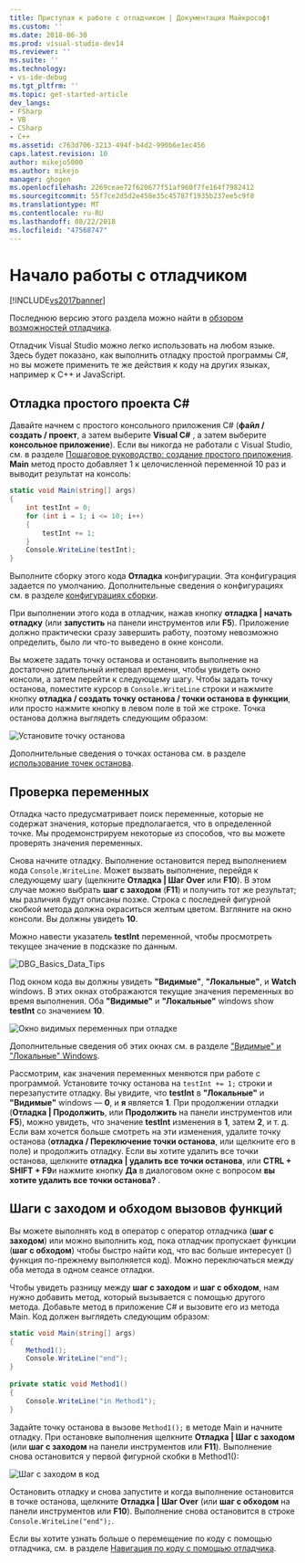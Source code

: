 ```yaml
---
title: Приступая к работе с отладчиком | Документация Майкрософт
ms.custom: ''
ms.date: 2018-06-30
ms.prod: visual-studio-dev14
ms.reviewer: ''
ms.suite: ''
ms.technology:
- vs-ide-debug
ms.tgt_pltfrm: ''
ms.topic: get-started-article
dev_langs:
- FSharp
- VB
- CSharp
- C++
ms.assetid: c763d706-3213-494f-b4d2-990b6e1ec456
caps.latest.revision: 10
author: mikejo5000
ms.author: mikejo
manager: ghogen
ms.openlocfilehash: 2269ceae72f620677f51af960f7fe164f7982412
ms.sourcegitcommit: 55f7ce2d5d2e458e35c45787f1935b237ee5c9f8
ms.translationtype: MT
ms.contentlocale: ru-RU
ms.lasthandoff: 08/22/2018
ms.locfileid: "47568747"
---
```

# <a name="getting-started-with-the-debugger"></a>Начало работы с отладчиком
[!INCLUDE[vs2017banner](../includes/vs2017banner.md)]

Последнюю версию этого раздела можно найти в [обзором возможностей отладчика](https://docs.microsoft.com/visualstudio/debugger/debugger-feature-tour).  
  
Отладчик Visual Studio можно легко использовать на любом языке. Здесь будет показано, как выполнить отладку простой программы C#, но вы можете применить те же действия к коду на других языках, например к C++ и JavaScript.  
  
##  <a name="BKMK_Start_debugging_a_VS_project"></a> Отладка простого проекта C#  
 Давайте начнем с простого консольного приложения C# (**файл / создать / проект**, а затем выберите **Visual C#** , а затем выберите **консольное приложение**). Если вы никогда не работали с Visual Studio, см. в разделе [Пошаговое руководство: создание простого приложения](../ide/walkthrough-create-a-simple-application-with-visual-csharp-or-visual-basic.md). **Main** метод просто добавляет 1 к целочисленной переменной 10 раз и выводит результат на консоль:  
  
```csharp  
static void Main(string[] args)  
{  
    int testInt = 0;  
    for (int i = 1; i <= 10; i++)  
    {  
        testInt += 1;  
    }  
    Console.WriteLine(testInt);  
}  
```  
  
 Выполните сборку этого кода **Отладка** конфигурации. Эта конфигурация задается по умолчанию. Дополнительные сведения о конфигурациях см. в разделе [конфигурациях сборки](../ide/understanding-build-configurations.md).  
  
 При выполнении этого кода в отладчик, нажав кнопку **отладка | начать отладку** (или **запустить** на панели инструментов или **F5**). Приложение должно практически сразу завершить работу, поэтому невозможно определить, было ли что-то выведено в окне консоли.  
  
 Вы можете задать точку останова и остановить выполнение на достаточно длительный интервал времени, чтобы увидеть окно консоли, а затем перейти к следующему шагу. Чтобы задать точку останова, поместите курсор в `Console.WriteLine` строки и нажмите кнопку **отладка / создать точку останова / точки останова в функции**, или просто нажмите кнопку в левом поле в той же строке. Точка останова должна выглядеть следующим образом:  
  
 ![Установите точку останова](../debugger/media/getstartedbreakpoint.png "GetStartedBreakpoint")  
  
 Дополнительные сведения о точках останова см. в разделе [использование точек останова](../debugger/using-breakpoints.md).  
  
##  <a name="BKMK_Inspect_Variables"></a> Проверка переменных  
 Отладка часто предусматривает поиск переменные, которые не содержат значения, которые предполагается, что в определенной точке. Мы продемонстрируем некоторые из способов, что вы можете проверять значения переменных.  
  
 Снова начните отладку. Выполнение остановится перед выполнением кода `Console.WriteLine`. Может вызвать выполнение, перейдя к следующему шагу (щелкните **Отладка | Шаг Over** или **F10**). В этом случае можно выбрать **шаг с заходом** (**F11**) и получить тот же результат; мы различия будут описаны позже. Строка с последней фигурной скобкой метода должна окраситься желтым цветом. Взгляните на окно консоли. Вы должны увидеть **10**.  
  
 Можно навести указатель **testInt** переменной, чтобы просмотреть текущее значение в подсказке по данным.  
  
 ![DBG&#95;Basics&#95;Data&#95;Tips](../debugger/media/dbg-basics-data-tips.png "DBG_Basics_Data_Tips")  
  
 Под окном кода вы должны увидеть **"Видимые"**, **"Локальные"**, и **Watch** windows. В этих окнах отображаются текущие значения переменных во время выполнения. Оба **"Видимые"** и **"Локальные"** windows show **testInt** со значением **10**.  
  
 ![Окно видимых переменных при отладке](../debugger/media/getstartedwindows.png "GetStartedWindows")  
  
 Дополнительные сведения об этих окнах см. в разделе ["Видимые" и "Локальные" Windows](../debugger/autos-and-locals-windows.md).  
  
 Рассмотрим, как значения переменных меняются при работе с программой. Установите точку останова на `testInt += 1;` строки и перезапустите отладку. Вы увидите, что **testInt** в **"Локальные"** и **"Видимые"** windows — **0**, и **я** является **1**. При продолжении отладки (**Отладка | Продолжить**, или **Продолжить** на панели инструментов или **F5**), можно увидеть, что значение **testInt** изменения в **1**, затем **2**, и т. д. Если вам хочется больше смотреть на эти изменения, удалите точку останова (**отладка / Переключение точки останова**, или щелкните его в поле) и продолжить отладку. Если вы хотите удалить все точки останова, щелкните **отладка | удалить все точки останова**, или **CTRL + SHIFT + F9**и нажмите кнопку **Да** в диалоговом окне с вопросом **вы хотите удалить все точки останова?** .  
  
## <a name="stepping-into-and-over-function-calls"></a>Шаги с заходом и обходом вызовов функций  
 Вы можете выполнять код в оператор с оператор отладчика (**шаг с заходом**) или можно выполнить код, пока отладчик пропускает функции (**шаг с обходом**) чтобы быстро найти код, что вас больше интересует () функция по-прежнему выполняется код). Можно переключаться между оба метода в одном сеансе отладки.  
  
 Чтобы увидеть разницу между **шаг с заходом** и **шаг с обходом**, нам нужно добавить метод, который вызывается с помощью другого метода. Добавьте метод в приложение C# и вызовите его из метода Main. Код должен выглядеть следующим образом:  
  
```csharp  
static void Main(string[] args)  
{  
    Method1();  
    Console.WriteLine("end");  
}  
  
private static void Method1()  
{  
    Console.WriteLine("in Method1");  
}  
```  
  
 Задайте точку останова в вызове `Method1();` в методе Main и начните отладку. При остановке выполнения щелкните **Отладка | Шаг с заходом** (или **шаг с заходом** на панели инструментов или **F11**). Выполнение снова остановится у первой фигурной скобки в Method1():  
  
 ![Шаг с заходом в код](../debugger/media/getstartedstepinto.png "GetStartedStepInto")  
  
 Остановить отладку и снова запустите и когда выполнение остановится в точке останова, щелкните **Отладка | Шаг Over** (или **шаг с обходом** на панели инструментов или **F10**). Выполнение снова остановится в строке `Console.WriteLine("end");`.  
  
 Если вы хотите узнать больше о перемещение по коду с помощью отладчика, см. в разделе [Навигация по коду с помощью отладчика](../debugger/navigating-through-code-with-the-debugger.md).





